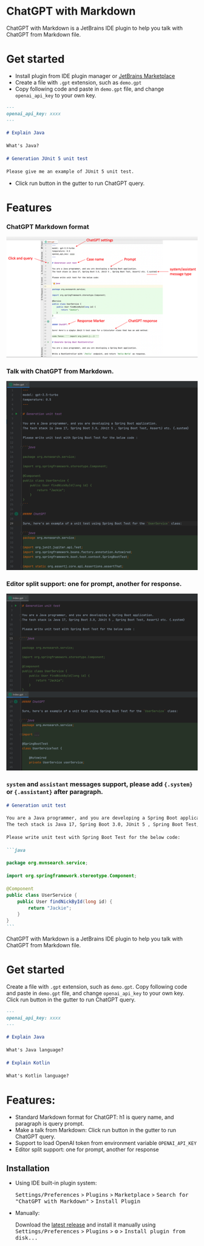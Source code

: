 ChatGPT with Markdown
======================

ChatGPT with Markdown is a JetBrains IDE plugin to help you talk with ChatGPT from Markdown file.

# Get started

* Install plugin from IDE plugin manager
  or [JetBrains Marketplace](https://plugins.jetbrains.com/plugin/21671-chatgpt-with-markdown)
* Create a file with `.gpt` extension, such as `demo.gpt`
* Copy following code and paste in `demo.gpt` file, and change `openai_api_key` to your own key.

~~~markdown
---
openai_api_key: xxxx
---

# Explain Java

What's Java?

# Generation JUnit 5 unit test

Please give me an example of JUnit 5 unit test.
~~~

* Click run button in the gutter to run ChatGPT query.

# Features

### ChatGPT Markdown format

![ChatGPT Markdown Format](docs/images/chargpt-markdown-format.png)

### Talk with ChatGPT from Markdown.

![ChatGPT Markdown File](docs/images/gpt-file.png)

### Editor split support: one for prompt, another for response.

![ChatGPT Markdown File](docs/images/gpt-file-split.png)

### `system` and `assistant` messages support, please add `{.system}` or `{.assistant}` after paragraph.

~~~markdown
# Generation unit test

You are a Java programmer, and you are developing a Spring Boot application.
The tech stack is Java 17, Spring Boot 3.0, JUnit 5 , Spring Boot Test, AssertJ etc. {.system}

Please write unit test with Spring Boot Test for the below code:

```java 
           
package org.mvnsearch.service;

import org.springframework.stereotype.Component;

@Component
public class UserService {
    public User findNickById(long id) {
        return "Jackie";
    }
}
``` 
~~~

<!-- Plugin description -->
ChatGPT with Markdown is a JetBrains IDE plugin to help you talk with ChatGPT from Markdown file.

# Get started

Create a file with `.gpt` extension, such as `demo.gpt`. Copy following code and paste in `demo.gpt` file,
and change `openai_api_key` to your own key. Click run button in the gutter to run ChatGPT query.

```markdown
---
openai_api_key: xxxx
---

# Explain Java

What's Java language?

# Explain Kotlin

What's Kotlin language?
```

# Features:

* Standard Markdown format for ChatGPT: h1 is query name, and paragraph is query prompt.
* Make a talk from Markdown: Click run button in the gutter to run ChatGPT query.
* Support to load OpenAI token from environment variable `OPENAI_API_KEY`
* Editor split support: one for prompt, another for response

<!-- Plugin description end -->

## Installation

- Using IDE built-in plugin system:

  <kbd>Settings/Preferences</kbd> > <kbd>Plugins</kbd> > <kbd>Marketplace</kbd> > <kbd>Search for "ChatGPT with Markdown"</kbd> >
  <kbd>Install Plugin</kbd>

- Manually:

  Download the [latest release](https://github.com/linux-china/markdown-chatgpt/releases/latest) and install it manually
  using
  <kbd>Settings/Preferences</kbd> > <kbd>Plugins</kbd> > <kbd>⚙️</kbd> > <kbd>Install plugin from disk...</kbd>
